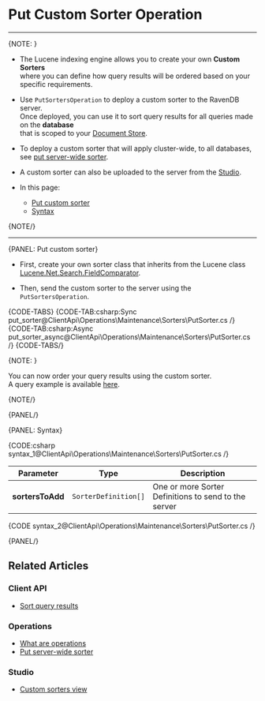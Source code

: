 # Put Custom Sorter Operation

 ---

{NOTE: }

* The Lucene indexing engine allows you to create your own __Custom Sorters__   
  where you can define how query results will be ordered based on your specific requirements.

* Use `PutSortersOperation` to deploy a custom sorter to the RavenDB server.  
  Once deployed, you can use it to sort query results for all queries made on the __database__  
  that is scoped to your [Document Store](../../../../client-api/setting-up-default-database).  

* To deploy a custom sorter that will apply cluster-wide, to all databases, see [put server-wide sorter](../../../../client-api/operations/server-wide/sorters/put-sorter-server-wide).

* A custom sorter can also be uploaded to the server from the [Studio](../../../../studio/database/settings/custom-sorters).

* In this page:
    * [Put custom sorter](../../../../client-api/operations/maintenance/sorters/put-sorter#put-custom-sorter)
    * [Syntax](../../../../client-api/operations/maintenance/sorters/put-sorter#syntax)

{NOTE/}

---

{PANEL: Put custom sorter}

* First, create your own sorter class that inherits from the Lucene class [Lucene.Net.Search.FieldComparator](https://lucenenet.apache.org/docs/3.0.3/df/d91/class_lucene_1_1_net_1_1_search_1_1_field_comparator.html).

* Then, send the custom sorter to the server using the `PutSortersOperation`.

{CODE-TABS}
{CODE-TAB:csharp:Sync put_sorter@ClientApi\Operations\Maintenance\Sorters\PutSorter.cs /}
{CODE-TAB:csharp:Async put_sorter_async@ClientApi\Operations\Maintenance\Sorters\PutSorter.cs /}
{CODE-TABS/}

{NOTE: }

You can now order your query results using the custom sorter.  
A query example is available [here](../../../../client-api/session/querying/sort-query-results#custom-sorters).

{NOTE/}

{PANEL/}

{PANEL: Syntax}

{CODE:csharp syntax_1@ClientApi\Operations\Maintenance\Sorters\PutSorter.cs /}

| Parameter         | Type                 | Description                                          |
|-------------------|----------------------|------------------------------------------------------|
| __sortersToAdd__  | `SorterDefinition[]` | One or more Sorter Definitions to send to the server |


{CODE syntax_2@ClientApi\Operations\Maintenance\Sorters\PutSorter.cs /}

{PANEL/}

## Related Articles

### Client API

- [Sort query results](../../../../client-api/session/querying/sort-query-results)

### Operations

- [What are operations](../../../../client-api/operations/what-are-operations)
- [Put server-wide sorter](../../../../client-api/operations/server-wide/sorters/put-sorter-server-wide)

### Studio

- [Custom sorters view](../../../../studio/database/settings/custom-sorters)

